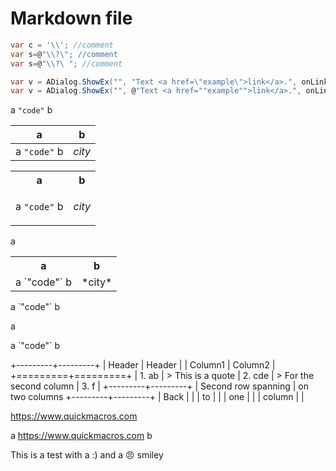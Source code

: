 ﻿# Markdown file

 
```csharp
var c = '\\'; //comment
var s=@"\\?\"; //comment
var s=@"\\?\ "; //comment
```

```csharp
var v = ADialog.ShowEx("", "Text <a href=\"example\">link</a>.", onLinkClick: e => { AOutput.Write(e.LinkHref); });
var v = ADialog.ShowEx("", @"Text <a href=""example"">link</a>.", onLinkClick: e => { AOutput.Write(e.LinkHref); });
```

a `"code"` b

a | b
-|-
a `"code"` b | *city*

<table>
<tr>
<th>a</th>
<th>b</th>
</tr>
<tr>
<td>

a `"code"` b

</td>
<td>

*city*

</td>
</tr>
</table>

a <table>
<tr>
<th>a</th>
<th>b</th>
</tr>
<tr>
<td>a `"code"` b</td>
<td>*city*</td>
</tr>
</table>

<p>a `"code"` b</p>
a <p>a `"code"` b</p>


+---------+---------+
| Header  | Header  |
| Column1 | Column2 |
+=========+=========+
| 1. ab   | > This is a quote
| 2. cde  | > For the second column 
| 3. f    |
+---------+---------+
| Second row spanning
| on two columns
+---------+---------+
| Back    |         |
| to      |         |
| one     |         |
| column  |         | 

https://www.quickmacros.com

a https://www.quickmacros.com b

<!-- ![Video1](https://www.youtube.com/watch?v=mswPy5bt3TQ) -->

This is a test with a :) and a :angry: smiley

